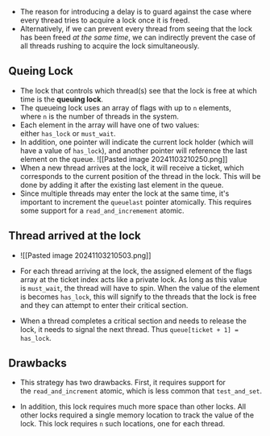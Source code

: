 
- The reason for introducing a delay is to guard against the case where every thread tries to acquire a lock once it is freed. 
- Alternatively, if we can prevent every thread from seeing that the lock has been freed _at the same time_, we can indirectly prevent the case of all threads rushing to acquire the lock simultaneously.
## Queing Lock 
- The lock that controls which thread(s) see that the lock is free at which time is the **queuing lock**.
- The queueing lock uses an array of flags with up to `n` elements, where `n` is the number of threads in the system.
- Each element in the array will have one of two values: either `has_lock` or `must_wait`.
- In addition, one pointer will indicate the current lock holder (which will have a value of `has_lock`), and another pointer will reference the last element on the queue.
![[Pasted image 20241103210250.png]]
- When a new thread arrives at the lock, it will receive a ticket, which corresponds to the current position of the thread in the lock. This will be done by adding it after the existing last element in the queue.
- Since multiple threads may enter the lock at the same time, it's important to increment the `queuelast` pointer atomically. This requires some support for a `read_and_incremement` atomic.
## Thread arrived at the lock
- ![[Pasted image 20241103210503.png]]
- For each thread arriving at the lock, the assigned element of the flags array at the ticket index acts like a private lock. As long as this value is `must_wait`, the thread will have to spin. When the value of the element is becomes `has_lock`, this will signify to the threads that the lock is free and they can attempt to enter their critical section.

- When a thread completes a critical section and needs to release the lock, it needs to signal the next thread. Thus `queue[ticket + 1] = has_lock`.

## Drawbacks 
- This strategy has two drawbacks. First, it requires support for the `read_and_increment` atomic, which is less common that `test_and_set`.

- In addition, this lock requires much more space than other locks. All other locks required a single memory location to track the value of the lock. This lock requires `n` such locations, one for each thread.

